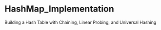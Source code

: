 # HashMap_Implementation
Building a Hash Table with Chaining, Linear Probing, and Universal Hashing
